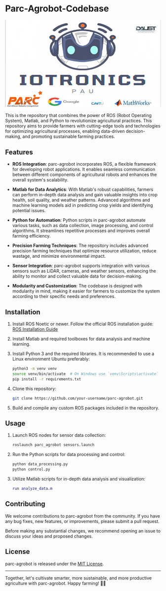 # Parc-Agrobot-Codebase

![Agrobot](iotronics.jpeg)

This is the repository that combines the power of ROS (Robot Operating System), Matlab, and Python to revolutionize agricultural practices. This repository aims to provide farmers with cutting-edge tools and technologies for optimizing agricultural processes, enabling data-driven decision-making, and promoting sustainable farming practices.

## Features

- **ROS Integration**: parc-agrobot incorporates ROS, a flexible framework for developing robot applications. It enables seamless communication between different components of agricultural robots and enhances the overall system's scalability.

- **Matlab for Data Analytics**: With Matlab's robust capabilities, farmers can perform in-depth data analysis and gain valuable insights into crop health, soil quality, and weather patterns. Advanced algorithms and machine learning models aid in predicting crop yields and identifying potential issues.

- **Python for Automation**: Python scripts in parc-agrobot automate various tasks, such as data collection, image processing, and control algorithms. It streamlines repetitive processes and improves overall farming efficiency.

- **Precision Farming Techniques**: The repository includes advanced precision farming techniques that optimize resource utilization, reduce wastage, and minimize environmental impact.

- **Sensor Integration**: parc-agrobot supports integration with various sensors such as LiDAR, cameras, and weather sensors, enhancing the ability to monitor and collect valuable data for decision-making.

- **Modularity and Customization**: The codebase is designed with modularity in mind, making it easier for farmers to customize the system according to their specific needs and preferences.

## Installation

1. Install ROS Noetic or newer. Follow the official ROS installation guide: [ROS Installation Guide](https://wiki.ros.org/ROS/Installation)

2. Install Matlab and required toolboxes for data analysis and machine learning.

3. Install Python 3 and the required libraries. It is recommended to use a Linux environment Ubuntu preferably:

   ```bash
   python3 -m venv venv
   source venv/bin/activate  # On Windows use `venv\Scripts\activate`
   pip install -r requirements.txt
   ```

4. Clone this repository:

   ```bash
   git clone https://github.com/your-username/parc-agrobot.git
   ```

5. Build and compile any custom ROS packages included in the repository.

## Usage

1. Launch ROS nodes for sensor data collection:

   ```bash
   roslaunch parc_agrobot sensors.launch
   ```

2. Run the Python scripts for data processing and control:

   ```bash
   python data_processing.py
   python control.py
   ```

3. Utilize Matlab scripts for in-depth data analysis and visualization:

   ```matlab
   run analyze_data.m
   ```

## Contributing

We welcome contributions to parc-agrobot from the community. If you have any bug fixes, new features, or improvements, please submit a pull request.

Before making any substantial changes, we recommend opening an issue to discuss your ideas and proposed changes.

## License

parc-agrobot is released under the [MIT License](LICENSE).

---

Together, let's cultivate smarter, more sustainable, and more productive agriculture with parc-agrobot. Happy farming! 🚜🌾

